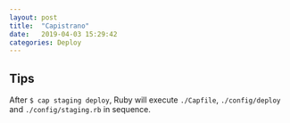 ```yaml
---
layout: post
title:  "Capistrano"
date:   2019-04-03 15:29:42
categories: Deploy
---
```


## Tips
After `$ cap staging deploy`, Ruby will execute `./Capfile`, `./config/deploy` and `./config/staging.rb` in sequence.


   